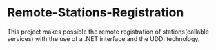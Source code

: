 # Remote-Stations-Registration
This project makes possible the remote registration of stations(callable services) with the use of a .NET interface and the UDDI technology. 

